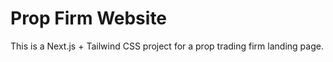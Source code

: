 # Prop Firm Website

This is a Next.js + Tailwind CSS project for a prop trading firm landing page.

